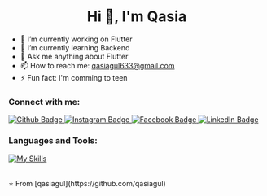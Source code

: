  <h1 align="center">Hi 👋, I'm Qasia</h1>

- 🔭 I’m currently working on Flutter
- 🌱 I’m currently learning Backend
- 💬 Ask me anything about Flutter 
- 📫 How to reach me: qasiagul633@gmail.com
- ⚡ Fun fact: I'm comming to teen
  
### Connect with me:
<div id="badges">
  <a href="https://github.com/axiftaj">
    <img src="https://img.shields.io/badge/Github-white?style=for-the-badge&logo=Github&logoColor=black" alt="Github Badge"/>
  </a>
   <a href="https://www.instagram.com/qasiagulriaz">
    <img src="https://img.shields.io/badge/Instagram-purple?style=for-the-badge&logo=instagram&logoColor=white" alt="Instagram Badge"/>
  </a>
   <a href="https://fb.com/Qasiyagulraiz">
    <img src="https://img.shields.io/badge/Facebook-blue?style=for-the-badge&logo=facebook&logoColor=white" alt="Facebook Badge"/>
  </a>
     <a href="https://www.linkedin.com/in/qasia-gulriaz-4317012b9/">
    <img src="https://img.shields.io/badge/Linked-darkblue?style=for-the-badge&logo=LinkedIn&logoColor=white" alt="LinkedIn Badge"/>
  </a>
</div>

### Languages and Tools:
[![My Skills](https://skillicons.dev/icons?i=flutter,dart,firebase,github,git,postman,figma,xd&perline=5)](https://skillicons.dev)


<br>
⭐️ From [qasiagul](https://github.com/qasiagul)
